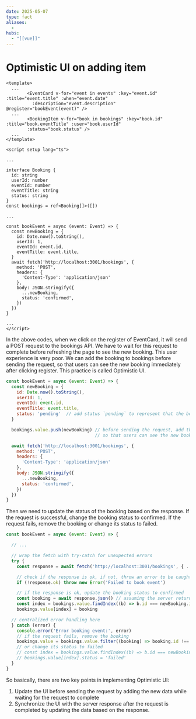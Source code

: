 ```yaml
---
date: 2025-05-07
type: fact
aliases:
  -
hubs:
  - "[[vue]]"
---
```


# Optimistic UI on adding item

```vue
<template>
  ...
        <EventCard v-for="event in events" :key="event.id" :title="event.title" :when="event.date"
          :description="event.description" @register="bookEvent(event)" />
  ...
        <BookingItem v-for="book in bookings" :key="book.id" :title="book.eventTitle" :user="book.userId"
        :status="book.status" />
  ...
</template>

<script setup lang="ts">

...

interface Booking {
  id: string
  userId: number
  eventId: number
  eventTitle: string
  status: string
}
const bookings = ref<Booking[]>([])

...

const bookEvent = async (event: Event) => {
  const newBooking = {
    id: Date.now().toString(),
    userId: 1,
    eventId: event.id,
    eventTitle: event.title,
  }
  await fetch('http://localhost:3001/bookings', {
    method: 'POST',
    headers: {
      'Content-Type': 'application/json'
    },
    body: JSON.stringify({
      ...newBooking,
      status: 'confirmed',
    })
  })
}

...
</script>
```

In the above codes, when we click on the register of EventCard, it will send a POST request to the bookings API. We have to wait for this request to complete before refreshing the page to see the new booking. This user experience is very poor. We can add the booking to bookings before sending the request, so that users can see the new booking immediately after clicking register. This practice is called Optimistic UI.

```js
const bookEvent = async (event: Event) => {
  const newBooking = {
    id: Date.now().toString(),
    userId: 1,
    eventId: event.id,
    eventTitle: event.title,
    status: 'pending'  // add status `pending` to represent that the booking is not confirmed yet
  }

  bookings.value.push(newBooking) // before sending the request, add the booking to bookings
                                  // so that users can see the new booking immediately

  await fetch('http://localhost:3001/bookings', {
    method: 'POST',
    headers: {
      'Content-Type': 'application/json'
    },
    body: JSON.stringify({
      ...newBooking,
      status: 'confirmed',
    })
  })
}
```

Then we need to update the status of the booking based on the response. If the request is successful, change the booking status to confirmed. If the request fails, remove the booking or change its status to failed.

```js
const bookEvent = async (event: Event) => {

  // ...

  // wrap the fetch with try-catch for unexpected errors
  try {
    const response = await fetch('http://localhost:3001/bookings', { ... })

    // check if the response is ok, if not, throw an error to be caught by the catch block
    if (!response.ok) throw new Error('Failed to book event')

    // if the response is ok, update the booking status to confirmed
    const booking = await response.json() // assuming the server returns the booking object
    const index = bookings.value.findIndex((b) => b.id === newBooking.id)
    bookings.value[index] = booking

  // centralized error handling here
  } catch (error) {
    console.error('Error booking event:', error)
    // if the request fails, remove the booking
    bookings.value = bookings.value.filter((booking) => booking.id !== newBooking.id)
    // or change its status to failed
    // const index = bookings.value.findIndex((b) => b.id === newBooking.id)
    // bookings.value[index].status = 'failed'
  }
}
```

So basically, there are two key points in implementing Optimistic UI:
1. Update the UI before sending the request by adding the new data while waiting for the request to complete
2. Synchronize the UI with the server response after the request is completed by updating the data based on the response.
